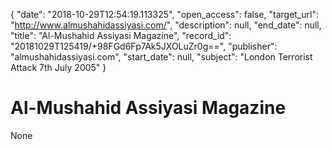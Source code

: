 {
  "date": "2018-10-29T12:54:19.113325", 
  "open_access": false, 
  "target_url": "http://www.almushahidassiyasi.com/", 
  "description": null, 
  "end_date": null, 
  "title": "Al-Mushahid Assiyasi Magazine", 
  "record_id": "20181029T125419/+98FGd6Fp7Ak5JXOLuZr0g==", 
  "publisher": "almushahidassiyasi.com", 
  "start_date": null, 
  "subject": "London Terrorist Attack 7th July 2005"
}

# Al-Mushahid Assiyasi Magazine

None
